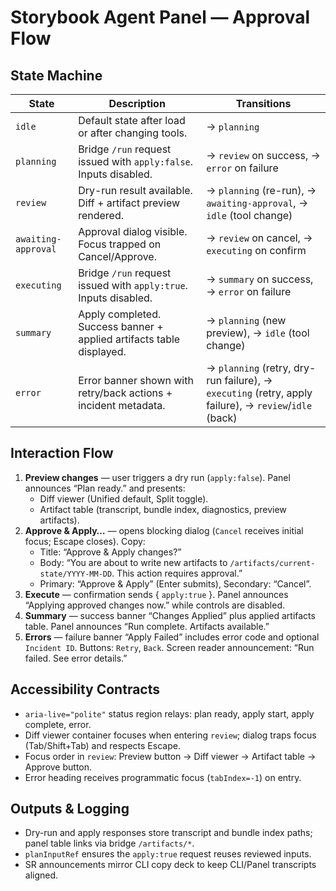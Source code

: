 # Storybook Agent Panel — Approval Flow

## State Machine

| State | Description | Transitions |
| --- | --- | --- |
| `idle` | Default state after load or after changing tools. | → `planning` |
| `planning` | Bridge `/run` request issued with `apply:false`. Inputs disabled. | → `review` on success, → `error` on failure |
| `review` | Dry-run result available. Diff + artifact preview rendered. | → `planning` (re-run), → `awaiting-approval`, → `idle` (tool change) |
| `awaiting-approval` | Approval dialog visible. Focus trapped on Cancel/Approve. | → `review` on cancel, → `executing` on confirm |
| `executing` | Bridge `/run` request issued with `apply:true`. Inputs disabled. | → `summary` on success, → `error` on failure |
| `summary` | Apply completed. Success banner + applied artifacts table displayed. | → `planning` (new preview), → `idle` (tool change) |
| `error` | Error banner shown with retry/back actions + incident metadata. | → `planning` (retry, dry-run failure), → `executing` (retry, apply failure), → `review`/`idle` (back) |

## Interaction Flow

1. **Preview changes** — user triggers a dry run (`apply:false`). Panel announces “Plan ready.” and presents:
   - Diff viewer (Unified default, Split toggle).
   - Artifact table (transcript, bundle index, diagnostics, preview artifacts).
2. **Approve & Apply…** — opens blocking dialog (`Cancel` receives initial focus; Escape closes). Copy:
   - Title: “Approve & Apply changes?”
   - Body: “You are about to write new artifacts to `/artifacts/current-state/YYYY-MM-DD`. This action requires approval.”
   - Primary: “Approve & Apply” (Enter submits), Secondary: “Cancel”.
3. **Execute** — confirmation sends { `apply:true` }. Panel announces “Applying approved changes now.” while controls are disabled.
4. **Summary** — success banner “Changes Applied” plus applied artifacts table. Panel announces “Run complete. Artifacts available.”
5. **Errors** — failure banner “Apply Failed” includes error code and optional `Incident ID`. Buttons: `Retry`, `Back`. Screen reader announcement: “Run failed. See error details.”

## Accessibility Contracts

- `aria-live="polite"` status region relays: plan ready, apply start, apply complete, error.
- Diff viewer container focuses when entering `review`; dialog traps focus (Tab/Shift+Tab) and respects Escape.
- Focus order in `review`: Preview button → Diff viewer → Artifact table → Approve button.
- Error heading receives programmatic focus (`tabIndex=-1`) on entry.

## Outputs & Logging

- Dry-run and apply responses store transcript and bundle index paths; panel table links via bridge `/artifacts/*`.
- `planInputRef` ensures the `apply:true` request reuses reviewed inputs.
- SR announcements mirror CLI copy deck to keep CLI/Panel transcripts aligned.
